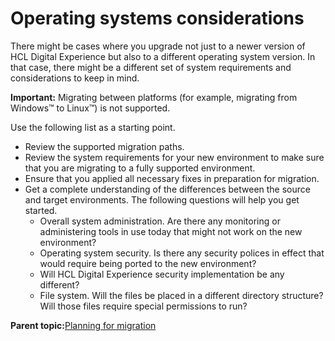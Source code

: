 # Operating systems considerations

There might be cases where you upgrade not just to a newer version of HCL Digital Experience but also to a different operating system version. In that case, there might be a different set of system requirements and considerations to keep in mind.

**Important:** Migrating between platforms \(for example, migrating from Windows™ to Linux™\) is not supported.

Use the following list as a starting point.

-   Review the supported migration paths.
-   Review the system requirements for your new environment to make sure that you are migrating to a fully supported environment.
-   Ensure that you applied all necessary fixes in preparation for migration.
-   Get a complete understanding of the differences between the source and target environments. The following questions will help you get started.
    -   Overall system administration. Are there any monitoring or administering tools in use today that might not work on the new environment?
    -   Operating system security. Is there any security polices in effect that would require being ported to the new environment?
    -   Will HCL Digital Experience security implementation be any different?
    -   File system. Will the files be placed in a different directory structure? Will those files require special permissions to run?

**Parent topic:**[Planning for migration](../plan/mig_plan.md)

